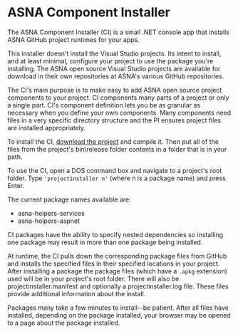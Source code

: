 ASNA Component Installer
========================

The ASNA Component Installer (CI) is a small .NET console app that installs ASNA GitHub project runtimes for your apps.

This installer doesn't install the Visual Studio projects. Its intent to install, and at least minimal, configure your project to use the package you're installing. The ASNA open source Visual Studio projects are available for download in their own repositories at ASNA's various GitHub repositories. 

The CI's main purpose is to make easy to add ASNA open source project components to your project. CI components many parts of a project or only a single part. CI's component definition lets you be as granular as necessary when you define your own components. Many components need files in a very specific directory structure and the PI ensures project files are installed appropriately.   

To install the CI, [download the project](https://github.com/ASNApalooza/ProjectInstaller) and compile it. Then put all of the files from the project's bin\release folder contents in a folder that is in your path. 

To use the CI, open a DOS command box and navigate to a project's root folder. Type 
`'projectinstaller n'`
 (where n is a package name) and press Enter. 

The current package names available are:
  * asna-helpers-services
  * asna-helpers-aspnet

CI packages have the ability to specify nested dependencies so installing one package may result in more than one package being installed.

At runtime, the CI pulls down the corresponding package files from GitHub and installs the specified files in their specified locations in your project. After installing a package the package files (which have a `.apkg` extension) used will be in your project's root folder. There will also be projectinstaller.manifest and optionally a projectinstaller.log file. These files provide additional information about the install.

Packages many take a few minutes to install--be patient. After all files have installed, depending on the package installed, your browser may be opened to a page about the package installed.           